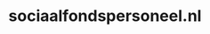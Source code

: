 ---
layout: post
title:  "sociaalfondspersoneel.nl"
internal_url:  "/data/sociaalfondspersoneel.nl.html"
categories: dutchgov
---